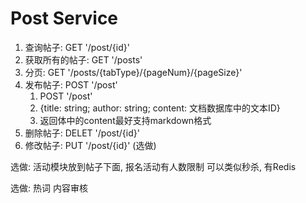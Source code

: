 # Post Service


1. 查询帖子: GET '/post/{id}'
2. 获取所有的帖子: GET '/posts'
3. 分页: GET '/posts/{tabType}/{pageNum}/{pageSize}'
4. 发布帖子: POST '/post'
    1. POST '/post'
    2. {title: string;
       author: string;
       content: 文档数据库中的文本ID}
    3. 返回体中的content最好支持markdown格式
5. 删除帖子: DELET '/post/{id}'
6. 修改帖子: PUT '/post/{id}' (选做)


选做:
活动模块放到帖子下面, 报名活动有人数限制 可以类似秒杀, 有Redis

选做: 热词 内容审核